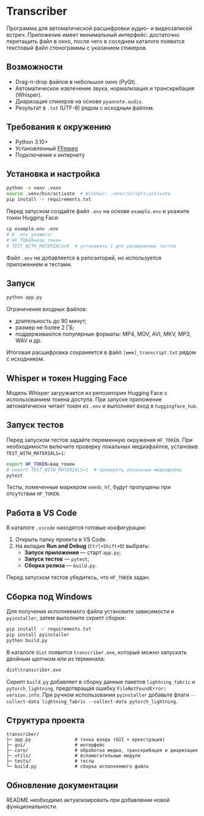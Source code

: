 # Transcriber

Программа для автоматической расшифровки аудио- и видеозаписей встреч. Приложение имеет минимальный интерфейс: достаточно перетащить файл в окно, после чего в соседнем каталоге появится текстовый файл стенограммы с указанием спикеров.

## Возможности
- Drag-n-drop файлов в небольшое окно (PyQt).
- Автоматическое извлечение звука, нормализация и транскрибация (Whisper).
- Диаризация спикеров на основе `pyannote.audio`.
- Результат в `.txt` (UTF-8) рядом с исходным файлом.

## Требования к окружению
- Python 3.10+
- Установленный [FFmpeg](https://ffmpeg.org/)
- Подключение к интернету

## Установка и настройка
```bash
python -m venv .venv
source .venv/bin/activate  # Windows: .venv\Scripts\activate
pip install -r requirements.txt
```

Перед запуском создайте файл `.env` на основе `example.env` и укажите токен Hugging Face:

```bash
cp example.env .env
# В .env укажите:
# HF_TOKEN=ваш_токен
# TEST_WITH_MATERIALS=0  # установить 1 для расширенных тестов
```

Файл `.env` не добавляется в репозиторий, но используется приложением и тестами.

## Запуск
```bash
python app.py
```

Ограничения входных файлов:
- длительность до 90 минут;
- размер не более 2 ГБ;
- поддерживаются популярные форматы: MP4, MOV, AVI, MKV, MP3, WAV и др.

Итоговая расшифровка сохраняется в файл `[имя]_transcript.txt` рядом с исходником.

## Whisper и токен Hugging Face
Модель Whisper загружается из репозитория Hugging Face с использованием токена доступа. При запуске приложение автоматически читает токен из `.env` и выполняет вход в `huggingface_hub`.

## Запуск тестов
Перед запуском тестов задайте переменную окружения `HF_TOKEN`. При необходимости включите проверку локальных медиафайлов, установив `TEST_WITH_MATERIALS=1`:

```bash
export HF_TOKEN=ваш_токен
# export TEST_WITH_MATERIALS=1  # проверять локальные медиафайлы
pytest
```

Тесты, помеченные маркером `needs_hf`, будут пропущены при отсутствии `HF_TOKEN`.

## Работа в VS Code
В каталоге `.vscode` находятся готовые конфигурации:
1. Открыть папку проекта в VS Code.
2. На вкладке **Run and Debug** (`Ctrl+Shift+D`) выбрать:
   - **Запуск приложения** — старт `app.py`;
   - **Запуск тестов** — `pytest`;
   - **Сборка релиза** — `build.py`.

Перед запуском тестов убедитесь, что `HF_TOKEN` задан.

## Сборка под Windows
Для получения исполняемого файла установите зависимости и `pyinstaller`, затем выполните скрипт сборки:

```bash
pip install -r requirements.txt
pip install pyinstaller
python build.py
```

В каталоге `dist` появится `transcriber.exe`, который можно запускать двойным щелчком или из терминала:

```bash
dist\transcriber.exe
```

Скрипт `build.py` добавляет в сборку данные пакетов `lightning_fabric` и `pytorch_lightning`, предотвращая ошибку `FileNotFoundError: version.info`. При ручном использовании `pyinstaller` добавьте флаги `--collect-data lightning_fabric --collect-data pytorch_lightning`.

## Структура проекта
```
transcriber/
├─ app.py                # точка входа (GUI + оркестрация)
├─ gui/                  # интерфейс
├─ core/                 # обработка медиа, транскрибация и диаризация
├─ utils/                # вспомогательные модули
├─ tests/                # тесты
└─ build.py              # сборка исполняемого файла
```

## Обновление документации
README необходимо актуализировать при добавлении новой функциональности.

